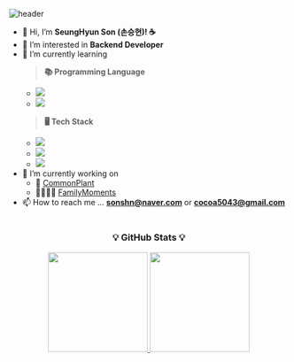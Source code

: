 ![header](https://capsule-render.vercel.app/api?type=waving&color=gradient&height=240&section=header&text=Hi,%20there!%20👋%20Welcome!%20🎉&fontSize=48&fontAlignY=35&animation=fadeIn&desc=This%20is%20SeungHyun%20Son's%20GitHub!%20☕&descSize=24&descAlign=60&descAlignY=65)

- 👋 Hi, I’m **SeungHyun Son (손승현)! ☕**
- 👀 I’m interested in **Backend Developer**
- 🌱 I’m currently learning
  > **📚 Programming Language**
    - <img src="https://img.shields.io/badge/C++-00599C?style=plastic&logo=Cplusplus&logoColor=white"></a>
    - <img src="https://img.shields.io/badge/Java-007396?style=plastic&logo=Java&logoColor=white"></a>
  > **🖥️ Tech Stack**
    - <img src="https://img.shields.io/badge/Spring-6DB33F?style=plastic&logo=Spring&logoColor=white"/></a>
    - <img src="https://img.shields.io/badge/Spring Boot-6DB33F?style=plastic&logo=Spring Boot&logoColor=white"/></a>
    - <img src="https://img.shields.io/badge/MySQL-4479A1?style=plastic&logo=MySQL&logoColor=white"/></a>
- 🔭 I’m currently working on
  - 🌳 [CommonPlant](https://github.com/UMC-CommonPlant/CommonPlant-Server-Refactoring)
  - 👨‍👩‍👧‍👦 [FamilyMoments](https://github.com/familymoments)
- 📫 How to reach me ... **sonshn@naver.com** or **cocoa5043@gmail.com**

#
<h3 align="center">💡 GitHub Stats 💡</h3>
<p align="center">
  <a href="https://github.com/$sonshn">
    <img height = "180em" src="https://github-readme-stats-kappa-hazel-98.vercel.app/api?username=sonshn&theme=solarized-light&count_private=true&show_icons=true&rank_icon=github&exclude_repo=" />
  </a>
  <a href="https://github.com/$sonshn">
    <img height = "180em" src="https://github-readme-stats-kappa-hazel-98.vercel.app/api/top-langs/?username=sonshn&layout=compact&theme=solarized-light&card_width=320&hide=jupyter%20notebook" />
  </a>
</p>

<!---
sonshn/sonshn is a ✨ special ✨ repository because its `README.md` (this file) appears on your GitHub profile.
You can click the Preview link to take a look at your changes.
--->
